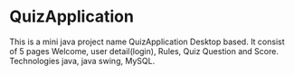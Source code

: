 # QuizApplication
This is a mini java project name QuizApplication Desktop based.
It consist of 5 pages Welcome, user detail(login), Rules, Quiz Question and Score.
Technologies java, java swing, MySQL.
